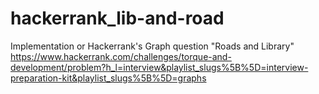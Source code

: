 # hackerrank_lib-and-road
Implementation or Hackerrank's Graph question "Roads and Library"
https://www.hackerrank.com/challenges/torque-and-development/problem?h_l=interview&playlist_slugs%5B%5D=interview-preparation-kit&playlist_slugs%5B%5D=graphs
